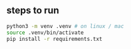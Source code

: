 ## steps to run 
```bash
python3 -m venv .venv # on linux / mac
source .venv/bin/activate
pip install -r requirements.txt
```

